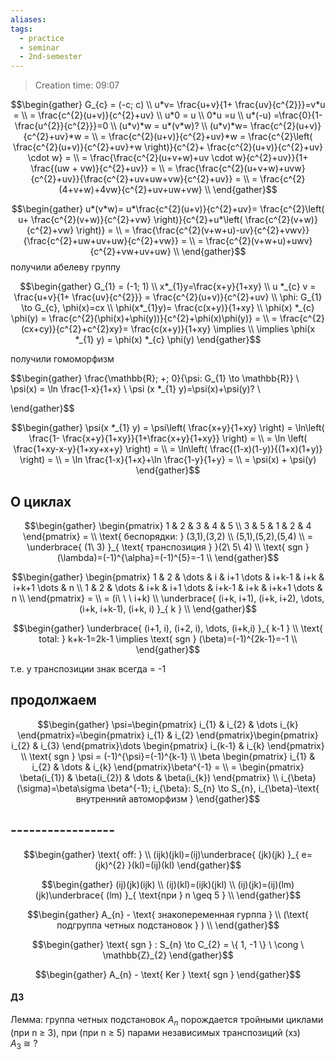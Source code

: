 ```yaml
---
aliases: 
tags:
  - practice
  - seminar
  - 2nd-semester
---
```


> Creation time: 09:07

$$\begin{gather}
G_{c} = (-c; c) \\
u*v= \frac{u+v}{1+ \frac{uv}{c^{2}}}=v*u = \\ 
= \frac{c^{2}(u+v)}{c^{2}+uv} \\
u*0 = u \\
0*u =u \\
u*(-u) =\frac{0}{1-\frac{u^{2}}{c^{2}}}=0 \\
(u*v)*w = u*(v*w)? \\
(u*v)*w= \frac{c^{2}(u+v)}{c^{2}+uv}*w = \\ 
= \frac{c^{2}(u+v)}{c^{2}+uv}*w = \frac{c^{2}\left( \frac{c^{2}(u+v)}{c^{2}+uv}+w \right)}{c^{2}+ \frac{c^{2}(u+v)}{c^{2}+uv} \cdot w} = \\ 
= \frac{\frac{c^{2}(u+v+w)+uv \cdot w}{c^{2}+uv}}{1+ \frac{(uw + vw)}{c^{2}+uv}} = \\ 
= \frac{\frac{c^{2}(u+v+w)+uvw}{c^{2}+uv}}{\frac{c^{2}+uv+uw+vw}{c^{2}+uv}} = \\ 
=  \frac{c^{2}(4+v+w)+4vw}{c^{2}+uv+uw+vw} \\
\end{gather}$$

$$\begin{gather}
u*(v*w)= u*\frac{c^{2}(u+v)}{c^{2}+uv}= \frac{c^{2}\left( u+ \frac{c^{2}(v+w)}{c^{2}+vw} \right)}{c^{2}+u*\left( \frac{c^{2}(v+w)}{c^{2}+vw} \right)} = \\ 
=  \frac{\frac{c^{2}(v+w+u)-uv}{c^{2}+vwv}}{\frac{c^{2}+uw+uv+uw}{c^{2}+vw}} = \\ 
= \frac{c^{2}(v+w+u)+uwv}{c^{2}+vw+uv+uw} \\
\end{gather}$$
получили абелеву группу

$$\begin{gather}
G_{1} = (-1; 1) \\
x*_{1}y=\frac{x+y}{1+xy} \\
u *_{c} v = \frac{u+v}{1+ \frac{uv}{c^{2}}} = \frac{c^{2}(u+v)}{c^{2}+uv} \\
\phi: G_{1} \to G_{c}, \phi(x)=cx \\
\phi(x*_{1}y)= \frac{c(x+y)}{1+xy} \\
\phi(x) *_{c} \phi(y) = \frac{c^{2}(\phi(x)+\phi(y))}{c^{2}+\phi(x)\phi(y)}  = \\ 
= \frac{c^{2}(cx+cy)}{c^{2}+c^{2}xy}= \frac{c(x+y)}{1+xy} \implies \\
	\implies \phi(x *_{1} y) = \phi(x) *_{c} \phi(y)
\end{gather}$$

получили гомоморфизм

$$\begin{gather}
\frac{\mathbb{R}; +; 0}{\psi: G_{1} \to \mathbb{R}} \\
\psi(x) = \ln \frac{1-x}{1+x} \\
\psi (x *_{1} y)=\psi(x)+\psi(y)? \\

\end{gather}$$

$$\begin{gather}
\psi(x *_{1} y) = \psi\left(  \frac{x+y}{1+xy} \right) = \ln\left( \frac{1- \frac{x+y}{1+xy}}{1+\frac{x+y}{1+xy}} \right)  = \\ 
= \ln \left( \frac{1+xy-x-y}{1+xy+x+y} \right) = \\ 
= \ln\left( \frac{(1-x)(1-y)}{(1+x)(1+y)} \right) = \\ 
= \ln \frac{1-x}{1+x}+\ln \frac{1-y}{1+y}  = \\ 
= \psi(x) + \psi(y)
\end{gather}$$

## О циклах

$$\begin{gather}
\begin{pmatrix}
1 & 2 & 3 & 4 & 5 \\
3 & 5 & 1 & 2 & 4
\end{pmatrix} = \\ 
\text{ беспорядки: }  (3,1),(3,2) \\
(5,1),(5,2),(5,4)  \\ 
= \underbrace{ (1\ 3) }_{ \text{ транспозиция }  }(2\ 5\ 4) \\
\text{ sgn } (\lambda)=(-1)^{\alpha}=(-1)^{5}=-1 \\
\end{gather}$$

$$\begin{gather}
\begin{pmatrix}
1 & 2 & \dots & i & i+1 \dots & i+k-1 & i+k & i+k+1 \dots  & n \\
1 & 2 & \dots & i+k & i+1 \dots & i+k-1 & i+k & i+k+1 \dots  & n \\
\end{pmatrix} = \\ 
= (i\ \ \ i+k) \\
\underbrace{ (i+k, i+1), (i+k, i+2), \dots, (i+k, i+k-1), (i+k, i)  }_{ k } \\
\end{gather}$$

$$\begin{gather}
\underbrace{ (i+1, i), (i+2, i), \dots, (i+k,i) }_{ k-1 } \\
\text{ total: } k+k-1=2k-1 \implies \text{ sgn } (\beta)=(-1)^{2k-1}=-1 \\
\end{gather}$$

т.е. у транспозиции знак всегда = -1

## продолжаем

$$\begin{gather}
\psi=\begin{pmatrix}
i_{1} & i_{2} & \dots i_{k}
\end{pmatrix}=\begin{pmatrix}
i_{1} & i_{2}
\end{pmatrix}\begin{pmatrix}
i_{2} & i_{3}
\end{pmatrix}\dots \begin{pmatrix}
i_{k-1} & i_{k}
\end{pmatrix} \\
\text{ sgn } \psi = (-1)^{\psi}=(-1)^{k-1} \\
\beta \begin{pmatrix}
i_{1} & i_{2} & \dots & i_{k}
\end{pmatrix}\beta^{-1}  = \\ 
= \begin{pmatrix}
 \beta(i_{1}) &  \beta(i_{2}) &  \dots &  \beta(i_{k})
\end{pmatrix} \\
i_{\beta}(\sigma)=\beta\sigma \beta^{-1}; i_{\beta}: S_{n} \to S_{n}, i_{\beta}-\text{ внутренний автоморфизм } 
\end{gather}$$

## -----------------

$$\begin{gather}
\text{ off: }  \\
(ijk)(jkl)=(ij)\underbrace{ (jk)(jk) }_{ e=(jk)^{2} }(kl)=(ij)(kl)
\end{gather}$$

$$\begin{gather}
(ij)(jk)(ijk) \\
(ij)(kl)=(ijk)(jkl) \\
(ij)(jk)=(ij)(lm)(jk)\underbrace{ (lm) }_{ \text{при } n \geq 5 } \\
\end{gather}$$

$$\begin{gather}
A_{n} - \text{ знакопеременная гурппа } \\ (\text{ подгруппа четных подстановок } ) \\
\end{gather}$$

$$\begin{gather}
\text{ sgn } : S_{n} \to C_{2} = \{ 1, -1 \}  \ \cong \  \mathbb{Z}_{2} 
\end{gather}$$

$$\begin{gather}
A_{n} - \text{ Ker } \text{ sgn } 
\end{gather}$$

#### ДЗ

Лемма: группа четных подстановок $A_{n}$ порождается тройными циклами (при n $\geq$ 3), при (при n $\geq$ 5) парами независимых транспозиций (хз)
$A_{3}  \ \cong \  ?$
